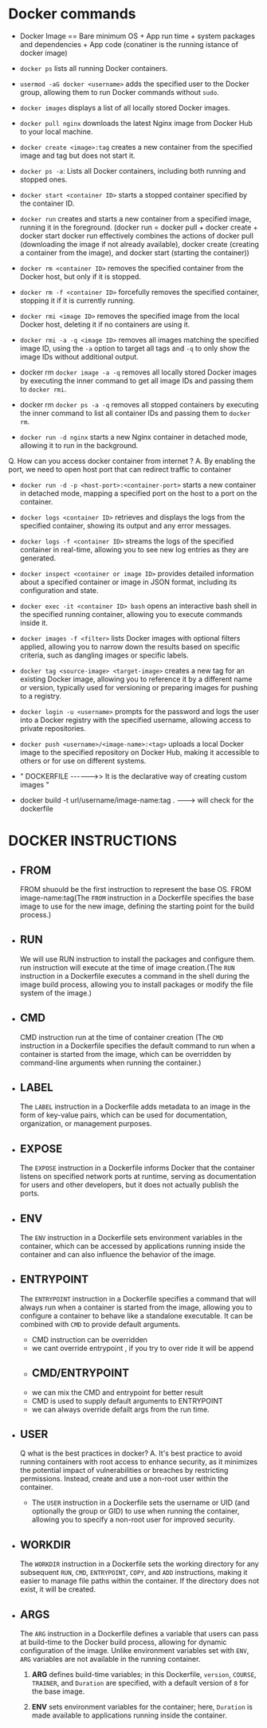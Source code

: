 #       Docker commands

*    Docker Image == Bare minimum OS + App run time + system packages and dependencies + App code (conatiner is the running istance of docker image)

*    `docker ps` lists all running Docker containers.

*    `usermod -aG docker <username>` adds the specified user to the Docker group, 
       allowing them to   run Docker commands without `sudo`.

*    `docker images` displays a list of all locally stored Docker images.

*    `docker pull nginx` downloads the latest Nginx image from Docker Hub to your local machine.

*    `docker create <image>:tag` creates a new container from the specified image and tag but does not start it.

*    `docker ps -a`: Lists all Docker containers, including both running and stopped ones.

*    `docker start <container ID>` starts a stopped container specified by the container ID.

*    `docker run` creates and starts a new container from a specified image, running it in the foreground. (docker run = docker pull + docker create <CID> + docker start
docker run effectively combines the actions of docker pull (downloading the image if not already available), docker create (creating a container from the image), and docker start (starting the container))

*    `docker rm <container ID>` removes the specified container from the Docker host, but only if it is stopped.

*    `docker rm -f <container ID>` forcefully removes the specified container, stopping it if it is currently running.

*    `docker rmi <image ID>` removes the specified image from the local Docker host, deleting it if no containers are using it.

*    `docker rmi -a -q <image ID>` removes all images matching the specified image ID, using the `-a` option to target all tags and `-q` to only show the image IDs without additional output.

*    docker rm `docker image -a -q` removes all locally stored Docker images by executing the    inner command to get all image IDs and passing them to `docker rmi`.

*   docker rm `docker ps -a -q` removes all stopped containers by executing the inner command to list all container IDs and passing them to `docker rm`.

*    `docker run -d nginx` starts a new Nginx container in detached mode, allowing it to run in the background.



 Q. How can you access docker container from internet ?
 A. By enabling the port, we need to open host port that can redirect traffic to container


*  `docker run -d -p <host-port>:<container-port>` starts a new container in detached mode, mapping a specified port on the host to a port on the container.

*  `docker logs <container ID>` retrieves and displays the logs from the specified container, showing its output and any error messages.

* `docker logs -f <container ID>` streams the logs of the specified container in real-time, allowing you to see new log entries as they are generated.

*  `docker inspect <container or image ID>` provides detailed information about a specified container or image in JSON format, including its configuration and state.

* `docker exec -it <container ID> bash` opens an interactive bash shell in the specified running container, allowing you to execute commands inside it.

* `docker images -f <filter>` lists Docker images with optional filters applied, allowing you to narrow down the results based on specific criteria, such as dangling images or specific labels.

* `docker tag <source-image> <target-image>` creates a new tag for an existing Docker image, allowing you to reference it by a different name or version, typically used for versioning or preparing images for pushing to a registry. 

* `docker login -u <username>` prompts for the password and logs the user into a Docker registry with the specified username, allowing access to private repositories.

* `docker push <username>/<image-name>:<tag>` uploads a local Docker image to the specified repository on Docker Hub, making it accessible to others or for use on different systems.

*  " DOCKERFILE ------>> It is the declarative way of creating custom images "

* docker build -t url/username/image-name:tag . ---> will check for the dockerfile

# DOCKER INSTRUCTIONS

* FROM 
  -----
  FROM shuould be the first instruction to represent the base OS.
  FROM image-name:tag(The `FROM` instruction in a Dockerfile specifies the base image to use for the new image, defining the starting point for the build process.)

* RUN
  ------
  We will use RUN instruction to install the packages and configure them.
  run instruction will execute at the time of image creation.(The `RUN` instruction in a Dockerfile executes a command in the shell during the image build process, allowing you to install packages or modify the file system of the image.)

* CMD
  ----
  CMD instruction run at the time of container creation (The `CMD` instruction in a Dockerfile specifies the default command to run when a container is started from the image, which can be overridden by command-line arguments when running the container.)


* LABEL
  ------
  The `LABEL` instruction in a Dockerfile adds metadata to an image in the form of key-value pairs, which can be used for documentation, organization, or management purposes.

* EXPOSE 
  -----
  The `EXPOSE` instruction in a Dockerfile informs Docker that the container listens on specified network ports at runtime, serving as documentation for users and other developers, but it does not actually publish the ports.

* ENV
  ----
  The `ENV` instruction in a Dockerfile sets environment variables in the container, which can be accessed by applications running inside the container and can also influence the behavior of the image.

* ENTRYPOINT
  ----------
  The `ENTRYPOINT` instruction in a Dockerfile specifies a command that will always run when a container is started from the image, allowing you to configure a container to behave like a standalone executable. It can be combined with `CMD` to provide default arguments.
    * CMD instruction can be overridden
    * we cant override entrypoint , if you try to over ride it will be append
    *   CMD/ENTRYPOINT
         -----------
    * we can mix the CMD and entrypoint for better result
    * CMD is used to supply default arguments to ENTRYPOINT
    * we can always override defailt args from the run time.

* USER
  -----
  Q what is the best practices in docker? A. It's best practice to avoid running containers with root access to enhance security, as it minimizes the potential impact of vulnerabilities or breaches by restricting permissions. Instead, create and use a non-root user within the container.
  * The `USER` instruction in a Dockerfile sets the username or UID (and optionally the group or GID) to use when running the container, allowing you to specify a non-root user for improved security.

* WORKDIR
  -------
  The `WORKDIR` instruction in a Dockerfile sets the working directory for any subsequent `RUN`, `CMD`, `ENTRYPOINT`, `COPY`, and `ADD` instructions, making it easier to manage file paths within the container. If the directory does not exist, it will be created.

* ARGS
  ----
  The `ARG` instruction in a Dockerfile defines a variable that users can pass at build-time to the Docker build process, allowing for dynamic configuration of the image. Unlike environment variables set with `ENV`, `ARG` variables are not available in the running container.
  
     1. **ARG** defines build-time variables; in this Dockerfile, `version`, `COURSE`, `TRAINER`, and `Duration` are specified, with a default version of `8` for the base image.
  
    2. **ENV** sets environment variables for the container; here, `Duration` is made available to applications running inside the container.
